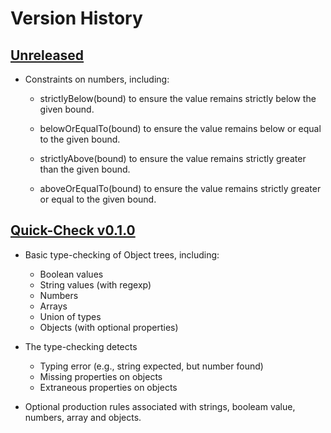 # Version History

## [Unreleased][unreleased]

-   Constraints on numbers, including:

    -   strictlyBelow(bound) to ensure the value remains strictly below
        the given bound.

    -   belowOrEqualTo(bound) to ensure the value remains below or
        equal to the given bound.

    -   strictlyAbove(bound) to ensure the value remains strictly
        greater than the given bound.

    -   aboveOrEqualTo(bound) to ensure the value remains strictly
        greater or equal to the given bound.

## [Quick-Check v0.1.0][v0.1.0]

-   Basic type-checking of Object trees, including:

    -   Boolean values
    -   String values (with regexp)
    -   Numbers
    -   Arrays
    -   Union of types
    -   Objects (with optional properties)

-   The type-checking detects

    -   Typing error (e.g., string expected, but number found)
    -   Missing properties on objects
    -   Extraneous properties on objects

-   Optional production rules associated with strings, booleam value,
    numbers, array and objects.

[unreleased]: https://github.com/fchauvel/quick-check/compare/v0.1.0..dev

[v0.1.0]: https://github.com/fchauvel/quick-check/compare/v0.1.0..dev
